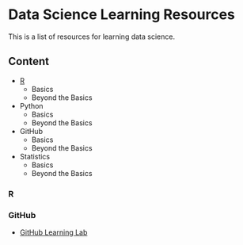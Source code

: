 # Data Science Learning Resources
This is a list of resources for learning data science.

## Content

- [R](r)
   * Basics
   * Beyond the Basics
- Python
  * Basics
  * Beyond the Basics
- GitHub
  * Basics
  * Beyond the Basics
- Statistics
  * Basics
  * Beyond the Basics

### R 



### GitHub
* [GitHub Learning Lab](https://lab.github.com/)

